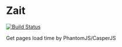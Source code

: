 # Zait
[![Build Status](https://travis-ci.org/ket4yii/pageload.svg?branch=v0.2.x)](https://travis-ci.org/ket4yii/pageload)

Get pages load time by PhantomJS/CasperJS
